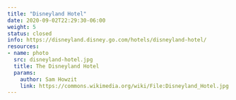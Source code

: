 ```yaml
---
title: "Disneyland Hotel"
date: 2020-09-02T22:29:30-06:00
weight: 5
status: closed
info: https://disneyland.disney.go.com/hotels/disneyland-hotel/
resources:
- name: photo
  src: disneyland-hotel.jpg
  title: The Disneyland Hotel
  params:
    author: Sam Howzit
    link: https://commons.wikimedia.org/wiki/File:Disneyland_Hotel.jpg
---
```


